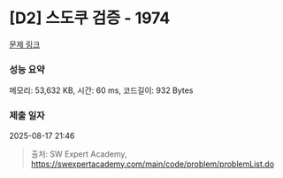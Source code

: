 # [D2] 스도쿠 검증 - 1974 

[문제 링크](https://swexpertacademy.com/main/code/problem/problemDetail.do?contestProbId=AV5Psz16AYEDFAUq) 

### 성능 요약

메모리: 53,632 KB, 시간: 60 ms, 코드길이: 932 Bytes

### 제출 일자

2025-08-17 21:46



> 출처: SW Expert Academy, https://swexpertacademy.com/main/code/problem/problemList.do
